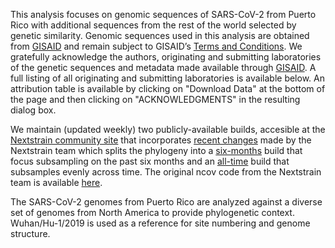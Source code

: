 This analysis focuses on genomic sequences of SARS-CoV-2 from Puerto Rico with additional sequences from the rest of the world selected by genetic similarity. Genomic sequences used in this analysis are obtained from [GISAID](https://gisaid.org) and remain subject to GISAID’s [Terms and Conditions](https://www.gisaid.org/registration/terms-of-use/). We gratefully acknowledge the authors, originating and submitting laboratories of the genetic sequences and metadata made available through [GISAID](https://gisaid.org). A full listing of all originating and submitting laboratories is available below. An attribution table is available by clicking on "Download Data" at the bottom of the page and then clicking on "ACKNOWLEDGMENTS" in the resulting dialog box.

We maintain (updated weekly) two publicly-available builds, accesible at the [Nextstrain community site](https://nextstrain.org/community/arodzh-sudo/ncov-puertorico/) that incorporates [recent changes](https://github.com/nextstrain/ncov/pull/910) made by the Nextstrain team which splits the phylogeny into a [six-months](https://nextstrain.org/community/arodzh-sudo/ncov-puertorico/Puerto-Rico/six-months/?branchLabel=emerging_lineage&f_country=Puerto%20Rico&m=div) build that focus subsampling on the past six months and an [all-time](https://nextstrain.org/community/arodzh-sudo/ncov-puertorico/Puerto-Rico/all-time?branchLabel=emerging_lineage&f_country=Puerto%20Rico&m=div) build that subsamples evenly across time. The original ncov code from the Nextstrain team is available [here](https://github.com/nextstrain/ncov).

The SARS-CoV-2 genomes from Puerto Rico are analyzed against a diverse set of genomes from North America to provide phylogenetic context. Wuhan/Hu-1/2019 is used as a reference for site numbering and genome structure.
